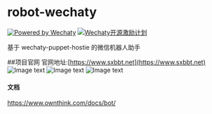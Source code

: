 # robot-wechaty

[![Powered by Wechaty](https://img.shields.io/badge/Powered%20By-Wechaty-green.svg)](https://github.com/chatie/wechaty)
[![Wechaty开源激励计划](https://img.shields.io/badge/Wechaty-开源激励计划-green.svg)](https://github.com/juzibot/Welcome/wiki/Everything-about-Wechaty)

基于 wechaty-puppet-hostie 的微信机器人助手

##项目官网
官网地址:[https://www.sxbbt.net](https://www.sxbbt.net)
![Image text](https://www.sxbbt.net/screenshot/wechat1.jpg)
![Image text](https://www.sxbbt.net/screenshot/wechat2.jpg)
![Image text](https://www.sxbbt.net/screenshot/wechat3.jpg)

#### 文档
https://www.ownthink.com/docs/bot/
